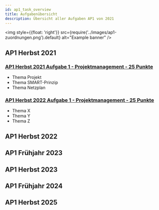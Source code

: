 ```yaml
---
id: ap1_task_overview
title: Aufgabenübersicht
description: Übersicht aller Aufgaben AP1 von 2021
---
```


<img style={{float: 'right'}}
src={require('../images/ap1-zuordnungen.png').default}
alt="Example banner"
/>

## AP1 Herbst 2021
### [AP1 Herbst 2021 Aufgabe 1 - Projektmanagement - 25 Punkte](../2021/ap1h_2021_a1.md)
- Thema Projekt
- Thema SMART-Prinzip
- Thema Netzplan
### [AP1 Herbst 2022 Aufgabe 1 - Projektmanagement - 25 Punkte](../2022/ap1f_2022/ap1f_2022_a1.md)
- Thema X
- Thema Y
- Thema Z
## AP1 Herbst 2022
## AP1 Frühjahr 2023
## AP1 Herbst 2023
## AP1 Frühjahr 2024
## AP1 Herbst 2025
